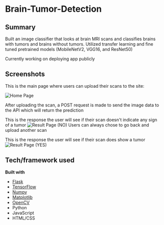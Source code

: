 # Brain-Tumor-Detection

## Summary

Built an image classifier that looks at brain MRI scans and classifies brains with tumors and brains without tumors. Utilized transfer learning and fine tuned pretrained models (MobileNetV2, VGG16, and ResNet50)

Currently working on deploying app publicly

## Screenshots
This is the main page where users can upload their scans to the site: 

![Home Page](https://user-images.githubusercontent.com/19865455/177800654-e208371e-17af-4443-9ce0-fa878ecf1bac.png)

After uploading the scan, a POST request is made to send the image data to the API which will return the prediction

This is the response the user will see if their scan doesn't indicate any sign of a tumor
![Result Page (NO)](https://user-images.githubusercontent.com/19865455/177805481-f1f21f60-e150-497d-b8bd-cc070ff80528.png)
Users can always chose to go back and upload another scan

This is the response the user will see if their scan does show a tumor
![Result Page (YES)](https://user-images.githubusercontent.com/19865455/177806594-84306d0a-b9a0-41d2-9bc6-0622408bc4aa.png)

## Tech/framework used

<b>Built with</b>
- [Flask](https://flask.palletsprojects.com/en/1.1.x/)
- [TensorFlow](https://www.tensorflow.org)
- [Numpy](https://numpy.org)
- [Matplotlib](https://matplotlib.org)
- [OpenCV](https://opencv.org)
- Python
- JavaScript
- HTML/CSS
